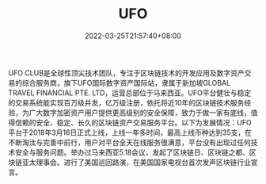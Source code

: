 ﻿---
weight: 
title: "UFO"
description: "UFO国际站是UFO CLUB旗下的数字资产国际站，隶属于新加坡GLOBAL TRAVEL FINANCIAL PTE. LTD，国际运营总部位于马来西亚，运营团队组建于2001年。"
date: 2022-03-25T21:57:40+08:00
lastmod: 2022-03-25T16:45:40+08:00
draft: false
authors: ["Metabd"]
featuredImage: "ufo.webp"
link: ""
tags: ["交易所","UFO"]
categories: ["navigation"]
navigation: ["交易所"]
lightgallery: true
toc: true
pinned: false
recommend: false
recommend1: false
---
UFO CLUB是全球性顶尖技术团队，专注于区块链技术的开发应用及数字资产交易的综合服务商，旗下UFO国际数字资产国际站，隶属于新加坡GLOBAL TRAVEL FINANCIAL PTE. LTD，运营总部位于马来西亚。UFO平台健壮与稳定的交易系统能实现百万级并发，亿万级注册，依托将近10年的区块链技术服务经验，为广大数字加密资产用户提供更高级别的安全保障，致力于做一家有底线，值得信赖的安全、稳定、长久的区块链资产交易服务平台。以下为发展情况：UFO平台于2018年3月16日正式上线，上线一年多时间，最高上线币种达到35支，在不断淘汰与完善中前行，用户对平台全天在线服务很满意，平台没有出现过任何技术安全与服务问题。举办过马来西亚5.18会议，发起了区块链日、区块链之都、区块链亚太理事会。进行了美国巡回路演，在美国国家电视台首次发声区块链行业宣言。
